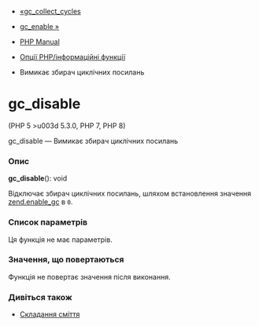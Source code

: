 - [«gc_collect_cycles](function.gc-collect-cycles.md)
- [gc_enable »](function.gc-enable.md)

- [PHP Manual](index.md)
- [Опції PHP/інформаційні функції](ref.info.md)
- Вимикає збирач циклічних посилань

# gc_disable

(PHP 5 \>u003d 5.3.0, PHP 7, PHP 8)

gc_disable — Вимикає збирач циклічних посилань

### Опис

**gc_disable**(): void

Відключає збирач циклічних посилань, шляхом встановлення значення
[zend.enable_gc](info.configuration.md#ini.zend.enable-gc) в `0`.

### Список параметрів

Ця функція не має параметрів.

### Значення, що повертаються

Функція не повертає значення після виконання.

### Дивіться також

- [Складання сміття](features.gc.md)
